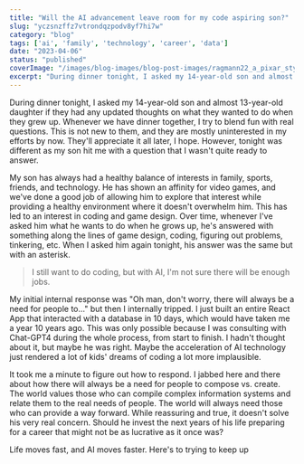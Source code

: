 ```yaml
---
title: "Will the AI advancement leave room for my code aspiring son?"
slug: "yczsnzffz7vtrondqzpodv8yf7hi7w"
category: "blog"
tags: ['ai', 'family', 'technology', 'career', 'data']
date: "2023-04-06"
status: "published"
coverImage: "/images/blog-images/blog-post-images/ragmann22_a_pixar_style_image_of_a_computer_screen_with_code_be_48164684-d19a-471b-837b-2092c60609c6.png"
excerpt: "During dinner tonight, I asked my 14-year-old son and almost 13-year-old daughter if they had any updated thoughts on what they wanted to do when they grew up. Whenever we have dinner together, I t..."
---
```


During dinner tonight, I asked my 14-year-old son and almost 13-year-old daughter if they had any updated thoughts on what they wanted to do when they grew up. Whenever we have dinner together, I try to blend fun with real questions. This is not new to them, and they are mostly uninterested in my efforts by now. They'll appreciate it all later, I hope. However, tonight was different as my son hit me with a question that I wasn't quite ready to answer.

My son has always had a healthy balance of interests in family, sports, friends, and technology. He has shown an affinity for video games, and we've done a good job of allowing him to explore that interest while providing a healthy environment where it doesn't overwhelm him. This has led to an interest in coding and game design. Over time, whenever I've asked him what he wants to do when he grows up, he's answered with something along the lines of game design, coding, figuring out problems, tinkering, etc. When I asked him again tonight, his answer was the same but with an asterisk.

> I still want to do coding, but with AI, I'm not sure there will be enough jobs.



My initial internal response was "Oh man, don't worry, there will always be a need for people to..." but then I internally tripped. I just built an entire React App that interacted with a database in 10 days, which would have taken me a year 10 years ago. This was only possible because I was consulting with Chat-GPT4 during the whole process, from start to finish. I hadn't thought about it, but maybe he was right. Maybe the acceleration of AI technology just rendered a lot of kids' dreams of coding a lot more implausible.

It took me a minute to figure out how to respond. I jabbed here and there about how there will always be a need for people to compose vs. create. The world values those who can compile complex information systems and relate them to the real needs of people. The world will always need those who can provide a way forward. While reassuring and true, it doesn't solve his very real concern. Should he invest the next years of his life preparing for a career that might not be as lucrative as it once was?

Life moves fast, and AI moves faster. Here's to trying to keep up

